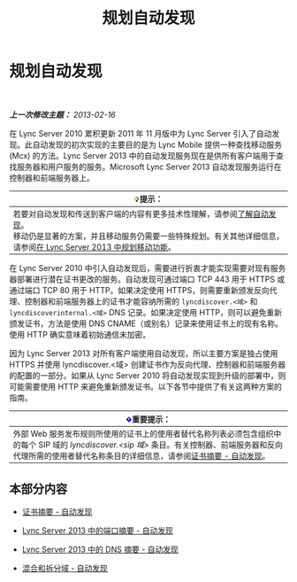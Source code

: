 ﻿---
title: 规划自动发现
TOCTitle: 规划自动发现
ms:assetid: 51f1ff94-1d64-4e6d-a878-b86fa07edc2d
ms:mtpsurl: https://technet.microsoft.com/zh-cn/library/JJ945628(v=OCS.15)
ms:contentKeyID: 52061023
ms.date: 05/19/2016
mtps_version: v=OCS.15
ms.translationtype: HT
---

# 规划自动发现

 

_**上一次修改主题：** 2013-02-16_

在 Lync Server 2010 累积更新 2011 年 11 月版中为 Lync Server 引入了自动发现。此自动发现的初次实现的主要目的是为 Lync Mobile 提供一种查找移动服务 (Mcx) 的方法。Lync Server 2013 中的自动发现服务现在是供所有客户端用于查找服务器和用户服务的服务。Microsoft Lync Server 2013 自动发现服务运行在控制器和前端服务器上。

<table>
<thead>
<tr class="header">
<th><img src="images/Gg398094.tip(OCS.15).gif" title="tip" alt="tip" />提示：</th>
</tr>
</thead>
<tbody>
<tr class="odd">
<td>若要对自动发现和传送到客户端的内容有更多技术性理解，请参阅<a href="lync-server-2013-understanding-autodiscover.md">了解自动发现</a>。<br />
移动仍是显著的方案，并且移动服务仍需要一些特殊规划。有关其他详细信息，请参阅<a href="lync-server-2013-planning-for-mobility.md">在 Lync Server 2013 中规划移动功能</a>。</td>
</tr>
</tbody>
</table>


在 Lync Server 2010 中引入自动发现后，需要进行折衷才能实现需要对现有服务器部署进行潜在证书更改的服务。自动发现可通过端口 TCP 443 用于 HTTPS 或通过端口 TCP 80 用于 HTTP。如果决定使用 HTTPS，则需要重新颁发反向代理、控制器和前端服务器上的证书才能容纳所需的 `lyncdiscover.<域>` 和 `lyncdiscoverinternal.<域>` DNS 记录。如果决定使用 HTTP，则可以避免重新颁发证书，方法是使用 DNS CNAME（或别名）记录来使用证书上的现有名称。使用 HTTP 确实意味着初始通信未加密。

因为 Lync Server 2013 对所有客户端使用自动发现，所以主要方案是独占使用 HTTPS 并使用 lyncdiscover.\<域\> 创建证书作为反向代理、控制器和前端服务器的配置的一部分。如果从 Lync Server 2010 将自动发现实现到升级的部署中，则可能需要使用 HTTP 来避免重新颁发证书。以下各节中提供了有关这两种方案的指南。

<table>
<thead>
<tr class="header">
<th><img src="images/Gg398794.important(OCS.15).gif" title="important" alt="important" />重要提示：</th>
</tr>
</thead>
<tbody>
<tr class="odd">
<td>外部 Web 服务发布规则所使用的证书上的使用者替代名称列表必须包含组织中的每个 SIP 域的 <em>lyncdiscover.&lt;sip 域&gt;</em> 条目。有关控制器、前端服务器和反向代理所需的使用者替代名称条目的详细信息，请参阅<a href="lync-server-2013-certificate-summary-autodiscover.md">证书摘要 - 自动发现</a>。</td>
</tr>
</tbody>
</table>


## 本部分内容

  - [证书摘要 - 自动发现](lync-server-2013-certificate-summary-autodiscover.md)

  - [Lync Server 2013 中的端口摘要 - 自动发现](lync-server-2013-port-summary-autodiscover.md)

  - [Lync Server 2013 中的 DNS 摘要 - 自动发现](lync-server-2013-dns-summary-autodiscover.md)

  - [混合和拆分域 - 自动发现](lync-server-2013-hybrid-and-split-domain-autodiscover.md)

